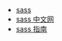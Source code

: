 
* [sass](http://sass-lang.com/)
* [sass 中文网](https://www.sass.hk/)
* [sass 指南](https://sass-guidelin.es/)

